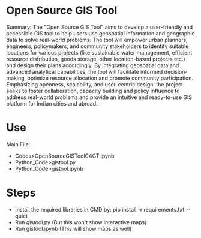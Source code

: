 # Open Source GIS Tool

Summary:
The "Open Source GIS Tool" aims to develop a user-friendly and accessible GIS tool to help users use geospatial information and geographic data to solve real-world problems. The tool will empower urban planners, engineers, policymakers, and community stakeholders to identify suitable locations for various projects (like sustainable water management, efficient resource distribution, goods storage, other location-based projects etc.) and design their plans accordingly. By integrating geospatial data and advanced analytical capabilities, the tool will facilitate informed decision-making, optimize resource allocation and promote community participation. Emphasizing openness, scalability, and user-centric design, the project seeks to foster collaboration, capacity building and policy influence to address real-world problems and provide an intuitive and ready-to-use GIS platform for Indian cities and abroad.

# Use
Main File: 
- Codes>OpenSourceGISToolC4GT.ipynb
- Python_Code>gistool.py
- Python_Code>gistool.ipynb

# Steps
- Install the required libraries in CMD by: pip install -r requirements.txt --quiet
- Run gistool.py (But this won't show interactive maps)
- Run gistool.ipynb (This will show maps as well)


